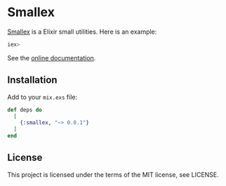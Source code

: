 # Smallex

[Smallex](https://hex.pm/packages/smallex) is a Elixir small utilities. Here is an example:

```elixir
iex> 

```

See the [online documentation](https://hexdocs.pm/smallex).

## Installation

Add to your ```mix.exs``` file:

```elixir
def deps do
  [
    {:smallex, "~> 0.0.1"}
  ]
end
```

## License
This project is licensed under the terms of the MIT license, see LICENSE.
